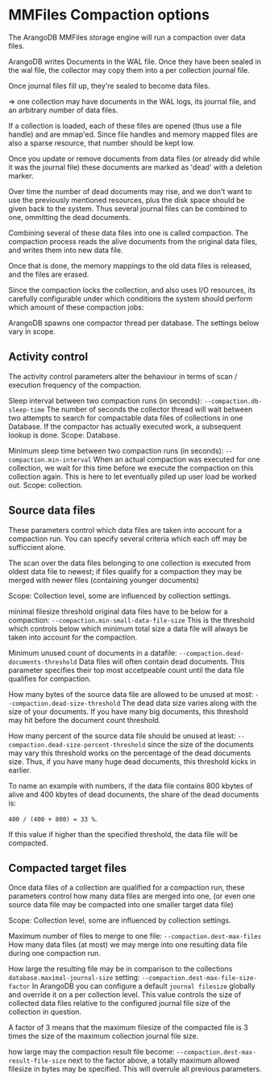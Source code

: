 MMFiles Compaction options
==========================

The ArangoDB MMFiles storage engine will run a compaction over data files.

ArangoDB writes Documents in the WAL file. Once they have been sealed in the wal file,
the collector may copy them into a per collection journal file. 

Once journal files fill up, they're sealed to become data files.

=> one collection may have documents in the WAL logs, its journal file, and an arbitrary 
number of data files.

If a collection is loaded, each of these files are opened (thus use a file handle) and 
are mmap'ed. Since file handles and memory mapped files are also a sparse resource, 
that number should be kept low.

Once you update or remove documents from data files (or already did while it was the journal file)
these documents are marked as 'dead' with a deletion marker.

Over time the number of dead documents may rise, and we don't want to use the previously mentioned
resources, plus the disk space should be given back to the system.
Thus several journal files can be combined to one, ommitting the dead documents.

Combining several of these data files into one is called compaction. The compaction process reads
the alive documents from the original data files, and writes them into new data file.

Once that is done, the memory mappings to the old data files is released, and the files are erased.

Since the compaction locks the collection, and also uses I/O resources, its carefully configurable
under which conditions the system should perform which amount of these compaction jobs:

ArangoDB spawns one compactor thread per database. The settings below vary in scope. 


Activity control
----------------

The activity control parameters alter the behaviour in terms of scan / execution frequency
of the compaction.

Sleep interval between two compaction runs (in seconds):
`--compaction.db-sleep-time`
The number of seconds the collector thread will wait between two attempts to search for 
compactable data files of collections in one Database. If the compactor has actually executed work,
a subsequent lookup is done. Scope: Database.

Minimum sleep time between two compaction runs (in seconds):
`--compaction.min-interval`
When an actual compaction was executed for one collection, we wait for this time
before we execute the compaction on this collection again.
This is here to let eventually piled up user load be worked out. Scope: collection.


Source data files
-----------------

These parameters control which data files are taken into account for a compaction run.
You can specify several criteria which each off may be sufficcient alone.

The scan over the data files belonging to one collection is executed from oldest
data file to newest; if files qualify for a compaction they may be merged with newer files
(containing younger documents)

Scope: Collection level, some are influenced by collection settings.

minimal filesize threshold original data files have to be below for a compaction:
`--compaction.min-small-data-file-size`
This is the threshold which controls below which minimum total size a data file
will always be taken into account for the compaction.

Minimum unused count of documents in a datafile:
`--compaction.dead-documents-threshold`
Data files will often contain dead documents. This parameter specifies their
top most accetpeable count until the data file qualifies for compaction.

How many bytes of the source data file are allowed to be unused at most:
`--compaction.dead-size-threshold`
The dead data size varies along with the size of your documents.
If you have many big documents, this threshold may hit before the document count threshold.

How many percent of the source data file should be unused at least:
`--compaction.dead-size-percent-threshold`
since the size of the documents may vary this threshold works on the 
percentage of the dead documents size. Thus, if you have many huge
dead documents, this threshold kicks in earlier. 

To name an example with numbers, if the data file contains 800 kbytes of alive
and 400 kbytes of dead documents, the share of the dead documents is:

`400 / (400 + 800) = 33 %`.

If this value if higher than the specified threshold, the data file will be compacted.


Compacted target files
----------------------

Once data files of a collection are qualified for a compaction run, these parameters control 
how many data files are merged into one, (or even one source data file may be compacted into
one smaller target data file)

Scope: Collection level, some are influenced by collection settings.

Maximum number of files to merge to one file:
`--compaction.dest-max-files`
How many data files (at most) we may merge into one resulting data file during one compaction run.

How large the resulting file may be in comparison to the collections `database.maximal-journal-size` setting:
`--compaction.dest-max-file-size-factor`
In ArangoDB you can configure a default `journal filesize` globally and override it on a per collection level.
This value controls the size of collected data files relative to the configured journal file size of the collection in question.

A factor of 3 means that the maximum filesize of the compacted file is
3 times the size of the maximum collection journal file size.

how large may the compaction result file become:
`--compaction.dest-max-result-file-size`
next to the factor above, a totally maximum allowed filesize in bytes may be specified.
This will overrule all previous parameters. 

